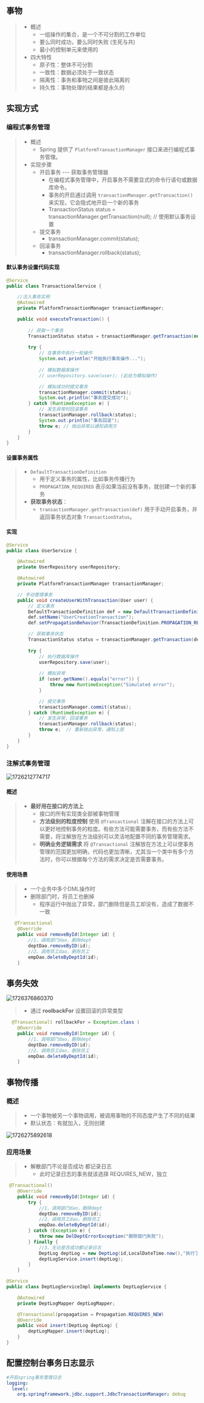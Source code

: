 ## 事物

> - 概述
>   - 一组操作的集合，是一个不可分割的工作单位
>   - 要么同时成功，要么同时失败 (生死与共)
>   - 最小的控制单元来使用的
> - 四大特性
>   - 原子性：整体不可分割
>   - 一致性：数据必须处于一致状态
>   - 隔离性：事务和事物之间是彼此隔离的
>   - 持久性：事物处理的结果都是永久的



## 实现方式

### 编程式事务管理

> - 概述
>   - Spring 提供了 `PlatformTransactionManager` 接口来进行编程式事务管理。
> - 实现步骤
>   - 开启事务 --- 获取事务管理器
>     - 在编程式事务管理中，开启事务不需要显式的命令行语句或数据库命令。
>     - 事务的开启通过调用 `transactionManager.getTransaction()` 来实现，它会隐式地开启一个新的事务
>     -  TransactionStatus status = transactionManager.getTransaction(null); // 使用默认事务设置
>   - 提交事务
>     - transactionManager.commit(status);
>   - 回滚事务
>     - transactionManager.rollback(status);



#### 默认事务设置代码实现

```java
@Service
public class TransactionalService {

    //注入事务实例
    @Autowired
    private PlatformTransactionManager transactionManager;

    public void executeTransaction() {
        
        // 获取一个事务
        TransactionStatus status = transactionManager.getTransaction(null); // 使用默认事务设置
        
        try {
            // 在事务中执行一些操作
            System.out.println("开始执行事务操作...");
            
            // 模拟数据库操作
            // userRepository.save(user); (此处为模拟操作)

            // 模拟成功时提交事务
            transactionManager.commit(status);
            System.out.println("事务提交成功");
        } catch (RuntimeException e) {
            // 发生异常时回滚事务
            transactionManager.rollback(status);
            System.out.println("事务回滚");
            throw e; // 抛出异常以通知调用方
        }
    }
}
```



#### 设置事务属性

> - `DefaultTransactionDefinition` 
>   - 用于定义事务的属性，比如事务传播行为
>   - `PROPAGATION_REQUIRED` 表示如果当前没有事务，就创建一个新的事务
> - **获取事务状态**：
>   - `transactionManager.getTransaction(def)` 用于手动开启事务，并返回事务状态对象 `TransactionStatus`。



#### 实现

```java
@Service
public class UserService {

    @Autowired
    private UserRepository userRepository;

    @Autowired
    private PlatformTransactionManager transactionManager;

    // 手动管理事务
    public void createUserWithTransaction(User user) {
        // 定义事务
        DefaultTransactionDefinition def = new DefaultTransactionDefinition();
        def.setName("UserCreationTransaction");
        def.setPropagationBehavior(TransactionDefinition.PROPAGATION_REQUIRED);

        // 获取事务状态
        TransactionStatus status = transactionManager.getTransaction(def);
        
        try {
            // 执行数据库操作
            userRepository.save(user);
            
            // 模拟异常
            if (user.getName().equals("error")) {
                throw new RuntimeException("Simulated error");
            }

            // 提交事务
            transactionManager.commit(status);
        } catch (RuntimeException e) {
            // 发生异常，回滚事务
            transactionManager.rollback(status);
            throw e;  // 重新抛出异常，通知上层
        }
    }
}
```



### 注解式事务管理

![1726212774717](安全_事物管理.assets/1726212774717.png)



#### 概述

> -  **最好用在接口的方法上**
>    -  接口的所有实现类全部被事物管理
>    -  **方法级别的粒度控制**
>       使用 `@Transactional` 注解在接口的方法上可以更好地控制事务的粒度。有些方法可能需要事务，而有些方法不需要，将注解放在方法级别可以灵活地配置不同的事务管理需求。
>    -  **明确业务逻辑需求**
>       将 `@Transactional` 注解放在方法上可以使事务管理的范围更加明确，代码也更加清晰，尤其当一个类中有多个方法时，你可以根据每个方法的需求决定是否需要事务。



#### 使用场景

> - 一个业务中多个DML操作时
> - 删除部门时，将员工也删掉
>   - 程序运行中抛出了异常，部门删除但是员工却没有，造成了数据不一致

```java
   @Transactional
    @Override
    public void removeById(Integer id) {
        //1、调用部门dao，删除dept
        deptDao.removeByID(id);
        //2、调用员工dao，删除员工
        empDao.deleteByDeptId(id);
    }

```



## 事务失效

![1726376860370](安全_事物管理.assets/1726376860370.png)



> - 通过 **roolbackFor** 设置回滚的异常类型

```java
  @Transactional( rollbackFor = Exception.class )
    @Override
    public void removeById(Integer id) {
        //1、调用部门dao，删除dept
        deptDao.removeByID(id);
        //2、调用员工dao，删除员工
        empDao.deleteByDeptId(id);
    }

```



## 事物传播

### 概述

> - 一个事物被另一个事物调用，被调用事物的不同态度产生了不同的结果
> - 默认状态：有就加入，无则创建



![1726275892618](安全_事物管理.assets/1726275892618.png)



### 应用场景

> - 解散部门不论是否成功 都记录日志
>   - 此时记录日志的事务就该选择 REQUIRES_NEW，独立



```java
 @Transactional()
    @Override
    public void removeById(Integer id) {
        try {
            //1、调用部门dao，删除dept
            deptDao.removeByID(id);
            //2、调用员工dao，删除员工
            empDao.deleteByDeptId(id);
        } catch (Exception e) {
            throw new DelDeptErrorException("删除部门失败");
        } finally {
            //3、无论是否成功都记录日志
            DeptLog deptLog = new DeptLog(id,LocalDateTime.now(),"执行了解散部门操作");
            deptLogService.insert(deptLog);
        }
    }
```



```java
@Service
public class DeptLogServiceImpl implements DeptLogService {

    @Autowired
    private DeptLogMapper deptLogMapper;

    @Transactional(propagation = Propagation.REQUIRES_NEW)
    @Override
    public void insert(DeptLog deptLog) {
        deptLogMapper.insert(deptLog);
    }
}
```



## 配置控制台事务日志显示

```yaml
#开启spring事务管理日志
logging:
  level:
    org.springframework.jdbc.support.JdbcTransactionManager: debug
```
